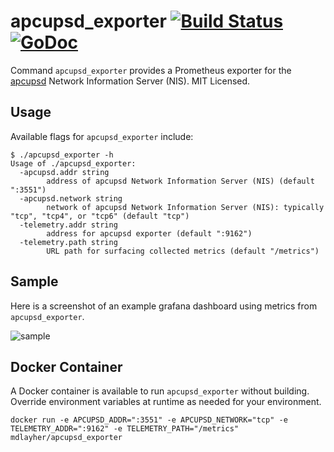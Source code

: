 apcupsd_exporter [![Build Status](https://travis-ci.org/mdlayher/apcupsd_exporter.svg?branch=master)](https://travis-ci.org/mdlayher/apcupsd_exporter) [![GoDoc](http://godoc.org/github.com/mdlayher/apcupsd_exporter?status.svg)](http://godoc.org/github.com/mdlayher/apcupsd_exporter)
================

Command `apcupsd_exporter` provides a Prometheus exporter for the
[apcupsd](http://www.apcupsd.org/) Network Information Server (NIS).
MIT Licensed.

Usage
-----

Available flags for `apcupsd_exporter` include:

```
$ ./apcupsd_exporter -h
Usage of ./apcupsd_exporter:
  -apcupsd.addr string
        address of apcupsd Network Information Server (NIS) (default ":3551")
  -apcupsd.network string
        network of apcupsd Network Information Server (NIS): typically "tcp", "tcp4", or "tcp6" (default "tcp")
  -telemetry.addr string
        address for apcupsd exporter (default ":9162")
  -telemetry.path string
        URL path for surfacing collected metrics (default "/metrics")
```

Sample
------

Here is a screenshot of an example grafana dashboard using metrics from
`apcupsd_exporter`.

![sample](https://cloud.githubusercontent.com/assets/1926905/18330011/55c49eca-7524-11e6-8152-717bf4bc75c0.png)

Docker Container
------

A Docker container is available to run `apcupsd_exporter` without building. Override environment variables at runtime as needed for your environment.

```
docker run -e APCUPSD_ADDR=":3551" -e APCUPSD_NETWORK="tcp" -e TELEMETRY_ADDR=":9162" -e TELEMETRY_PATH="/metrics" mdlayher/apcupsd_exporter
```
